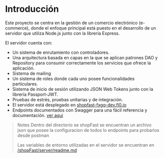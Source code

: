 # Introducción
Este proyecto se centra en la gestión de un comercio electrónico (e-commerce), donde el enfoque principal está puesto en el desarrollo de un servidor que utiliza Node.js junto con la librería Express.

El servidor cuenta con:

- Un sistema de enrutamiento con controladores.
- Una arquitectura basada en capas en la que se aplican patrones DAO y Repository para consumir correctamente los servicios que ofrece la aplicación.
- Sistema de mailing
- Un sistema de roles donde cada uno posee funcionalidades particulares.
- Sistema de inicio de sesión utilizando JSON Web Tokens junto con la librería Passport-JWT.
- Pruebas de estrés, pruebas unitarias y de integración.
- El servidor está desplegado en [shopfast-fxgq-dev.fl0.io](shopfast-fxgq-dev.fl0.io)
- Endpoints documentados con Swagger para una fácil referencia y documentación. [ver aqui](shopfast-fxgq-dev.fl0.io/apidocs)

>Notes
> Dentro del directorio se shopFast se encuentran un archivo json que posee la configuracion de todos lo endpoints para probarlos desde postman
> 
>Las variables de entorno utilizadas en el servidor se encuentran en [/shopFast/server/readme.md](https://github.com/ignaciovigo/ShopFast/tree/main/server/readme.md)
